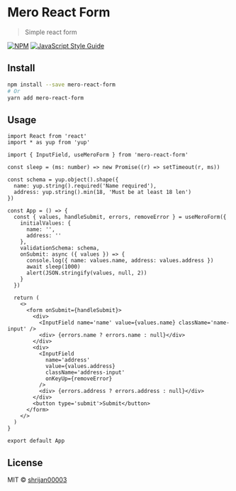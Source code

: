 # Mero React Form

> Simple react form

[![NPM](https://img.shields.io/npm/v/mero-react-form.svg)](https://www.npmjs.com/package/mero-react-form) [![JavaScript Style Guide](https://img.shields.io/badge/code_style-standard-brightgreen.svg)](https://standardjs.com)

## Install

```bash
npm install --save mero-react-form
# Or
yarn add mero-react-form
```

## Usage

```tsx
import React from 'react'
import * as yup from 'yup'

import { InputField, useMeroForm } from 'mero-react-form'

const sleep = (ms: number) => new Promise((r) => setTimeout(r, ms))

const schema = yup.object().shape({
  name: yup.string().required('Name required'),
  address: yup.string().min(18, 'Must be at least 18 len')
})

const App = () => {
  const { values, handleSubmit, errors, removeError } = useMeroForm({
    initialValues: {
      name: '',
      address: ''
    },
    validationSchema: schema,
    onSubmit: async ({ values }) => {
      console.log({ name: values.name, address: values.address })
      await sleep(1000)
      alert(JSON.stringify(values, null, 2))
    }
  })

  return (
    <>
      <form onSubmit={handleSubmit}>
        <div>
          <InputField name='name' value={values.name} className='name-input' />
          <div> {errors.name ? errors.name : null}</div>
        </div>
        <div>
          <InputField
            name='address'
            value={values.address}
            className='address-input'
            onKeyUp={removeError}
          />
          <div> {errors.address ? errors.address : null}</div>
        </div>
        <button type='submit'>Submit</button>
      </form>
    </>
  )
}

export default App
```

## License

MIT © [shrijan00003](https://github.com/shrijan00003)
